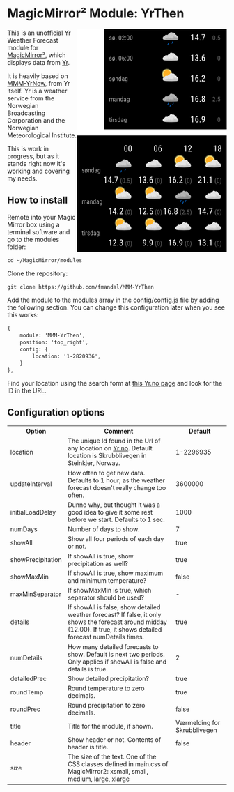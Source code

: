 # MagicMirror² Module: YrThen

<img src="/images/newShot.png" align="right"/>This is an unofficial Yr Weather Forecast module for [MagicMirror²](https://github.com/MichMich/MagicMirror), which displays data from [Yr](https://www.yr.no/nb/).

It is heavily based on [MMM-YrNow](https://github.com/YR/MMM-YrNow), from Yr itself. Yr is a weather service from the Norwegian Broadcasting Corporation and the Norwegian Meteorological Institute.

This is work in progress, but as it stands right now it's working and covering my needs.

## How to install

Remote into your Magic Mirror box using a terminal software and go to the modules folder:

    cd ~/MagicMirror/modules

Clone the repository:

	git clone https://github.com/fmandal/MMM-YrThen

Add the module to the modules array in the config/config.js file by adding the following section. You can change this configuration later when you see this works:

	{
		module: 'MMM-YrThen',
		position: 'top_right',
		config: {
			location: '1-2820936',
		}
	},

Find your location using the search form at <a href="https://www.yr.no/nb/liste/dag/1-2820936/Norge/Nord-Trøndelag/Steinkjer/Skrubblivegen">this Yr.no page</a> and look for the ID in the URL.

## Configuration options

<table style="width:100%">
	<tr>
		<th>Option</th>
		<th>Comment</th>
		<th>Default</th>
	</tr>
	<tr>
		<td>location</td>
		<td>The unique Id found in the Url of any location on <a href="https://www.yr.no/nb/liste/dag/1-2820936/Norge/Nord-Trøndelag/Steinkjer/Skrubblivegen">Yr.no</a>. Default location is Skrubblivegen in Steinkjer, Norway.</td>
		<td>1-2296935</td>
	</tr>
	<tr>
		<td>updateInterval</td>
		<td>How often to get new data. Defaults to 1 hour, as the weather forecast doesn't really change too often.</td>
		<td>3600000</td>
	</tr>
	<tr>
		<td>initialLoadDelay</td>
		<td>Dunno why, but thought it was a good idea to give it some rest before we start. Defaults to 1 sec.</td>
		<td>1000</td>
	</tr>
  <tr>
		<td>numDays</td>
		<td>Number of days to show.</td>
		<td>7</td>
	</tr>
	<tr>
		<td>showAll</td>
		<td>Show all four periods of each day or not.</td>
		<td>true</td>
	</tr>
	<tr>
		<td>showPrecipitation</td>
		<td>If showAll is true, show precipitation as well?</td>
		<td>true</td>
	</tr>
	<tr>
		<td>showMaxMin</td>
		<td>If showAll is true, show maximum and minimum temperature?</td>
		<td>false</td>
	</tr>
	<tr>
		<td>maxMinSeparator</td>
		<td>If showMaxMin is true, which separator should be used?</td>
		<td>-</td>
	<tr>
		<td>details</td>
		<td>If showAll is false, show detailed weather forecast? If false, it only shows the forecast around midday (12.00). If true, it shows detailed forecast numDetails times.</td>
		<td>true</td>
	</tr>
	<tr>
		<td>numDetails</td>
		<td>How many detailed forecasts to show. Default is next two periods. Only applies if showAll is false and details is true.</td>
		<td>2</td>
	</tr>
		<tr>
		<td>detailedPrec</td>
		<td>Show detailed precipitation?</td>
		<td>true</td>
	</tr>
	<tr>
		<td>roundTemp</td>
		<td>Round temperature to zero decimals.</td>
		<td>true</td>
	</tr>
	<tr>
		<td>roundPrec</td>
		<td>Round precipitation to zero decimals.</td>
		<td>false</td>
	</tr>
	<tr>
		<td>title</td>
		<td>Title for the module, if shown.</td>
		<td>Værmelding for Skrubblivegen</td>
	</tr>
	<tr>
		<td>header</td>
		<td>Show header or not. Contents of header is title.</td>
		<td>false</td>
	</tr>
	<tr>
		<td>size</td>
		<td>The size of the text. One of the CSS classes defined in main.css of MagicMirror2: xsmall, small, medium, large, xlarge</td>
		<td></td>
	</tr>
</table>
